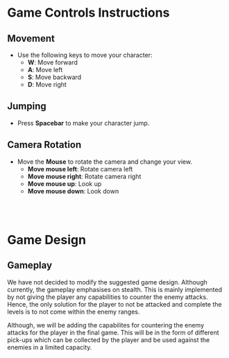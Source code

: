 # Game Controls Instructions
## Movement
- Use the following keys to move your character:
  - **W**: Move forward
  - **A**: Move left
  - **S**: Move backward
  - **D**: Move right

## Jumping
- Press **Spacebar** to make your character jump.

## Camera Rotation
- Move the **Mouse** to rotate the camera and change your view.
  - **Move mouse left**: Rotate camera left
  - **Move mouse right**: Rotate camera right
  - **Move mouse up**: Look up
  - **Move mouse down**: Look down  

<br/><br/>

# Game Design 

## Gameplay
We have not decided to modify the suggested game design. Although currently, the gameplay emphasises on stealth. This is mainly implemented by not giving the player any capabilities to counter the enemy attacks. Hence, the only solution for the player to not be attacked and complete the levels is to not come within the enemy ranges.

Although, we will be adding the capabilites for countering the enemy attacks for the player in the final game. This will be in the form of different pick-ups which can be collected by the player and be used against the enemies in a limited capacity.
